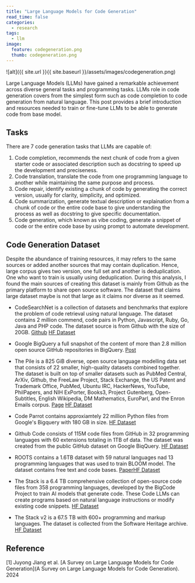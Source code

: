 ```yaml
---
title: "Large Language Models for Code Generation"
read_time: false
categories:
  - research
tags:
  - llm
image:
  feature: codegeneration.png
  thumb: codegeneration.png
---
```


![alt]({{ site.url }}{{ site.baseurl }}/assets/images/codegeneration.png)


Large Language Models (LLMs) have gained a remarkable achievement across diverse general tasks and programming tasks. LLMs role in code generation covers from the simplest form such as code completion to code generation from natural language. This post provides a brief introduction and resources needed to train or fine-tune LLMs to be able to generate code from base model.

## Tasks

There are 7 code generation tasks that LLMs are capable of:
1. Code completion, recommends the next chunk of code from a given starter code or associated description such as docstring to speed up the development and preciseness.
2. Code translation, translate the code from one programming language to another while maintaining the same purpose and process.
3. Code repair, identify existing a chunk of code by generating the correct version, usually for clarity, simplicity, and optimized.
4. Code summarization, generate textual description or explaination from a chunk of code or the entire code base to give understanding the process as well as docstring to give specific documentation.
5. Code generation, which known as vibe coding, generate a snippet of code or the entire code base by using prompt to automate development. 



## Code Generation Dataset
Despite the abundance of training resources, it may refers to the same sources or added another sources that may contain duplication. Hence, large corpus gives two version, one full set and another is deduplication. One who want to train is usually using deduplication. During this analysis, I found the main sources of creating this dataset is mainly from Github as the primary platform to share open source software. The dataset that claims large dataset maybe is not that large as it claims nor diverse as it seemed.

- CodeSearchNet is a collection of datasets and benchmarks that explore the problem of code retrieval using natural language. The dataset contains 2 million commend, code pairs in Python, Javascript, Ruby, Go, Java and PHP code. The dataset source is from Github with the size of 20GB. [Github](https://github.com/github/CodeSearchNet) [HF Dataset](https://huggingface.co/datasets/irds/codesearchnet)

- Google BigQuery a full snapshot of the content of more than 2.8 million open source GitHub repositories in BigQuery. [Post](https://cloud.google.com/blog/topics/public-datasets/github-on-bigquery-analyze-all-the-open-source-code)

- The Pile is a 825 GiB diverse, open source language modelling data set that consists of 22 smaller, high-quality datasets combined together. The dataset is built on top of smaller datasets such as PubMed Central, ArXiv, Github, the FreeLaw Project, Stack Exchange, the US Patent and Trademark Office, PubMed, Ubuntu IRC, HackerNews, YouTube, PhilPapers, and NIH ExPorter, Books3, Project Gutenberg, Open-Subtitles, English Wikipedia, DM Mathematics, EuroParl, and the Enron Emails corpus. [Page](https://pile.eleuther.ai/) [HF Dataset](https://huggingface.co/datasets/EleutherAI/pile)

- Code Parrot contains approxiamtely 22 million Python files from Google's Bigquery with 180 GB in size. [HF Dataset](https://huggingface.co/datasets/transformersbook/codeparrot)

- Github Code consists of 115M code files from GitHub in 32 programming languages with 60 extensions totaling in 1TB of data. The dataset was created from the public GitHub dataset on Google BiqQuery. [HF Dataset](https://huggingface.co/datasets/codeparrot/github-code)

- ROOTS contains a 1.6TB dataset with 59 natural languages nad 13 programming languages that was used to train BLOOM model. The dataset contains free text and code bases. [Paper](https://arxiv.org/pdf/2303.03915)[HF Dataset](https://huggingface.co/bigscience-data/datasets)

- The Stack is a 6.4 TB comprehensive collection of open-source code files from 358 programming languages, developed by the BigCode Project to train AI models that generate code. These Code LLMs can create programs based on natural language instructions or modify existing code snippets. [HF Dataset](https://huggingface.co/datasets/bigcode/the-stack)

- The Stack v2 is a 67.5 TB with 600+ programming and markup languages. The dataset is collected from the Software Heritage archive. [HF Dataset](https://huggingface.co/datasets/bigcode/the-stack-v2)

## Reference
[1] Juyong Jiang et al. [A Survey on Large Language Models for Code Generation](A Survey on Large Language Models for Code Generation). 2024